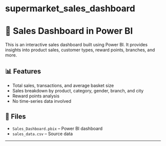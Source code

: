 # supermarket_sales_dashboard
# 🧾 Sales Dashboard in Power BI

This is an interactive sales dashboard built using Power BI. It provides insights into product sales, customer types, reward points, branches, and more.

## 📊 Features

- Total sales, transactions, and average basket size
- Sales breakdown by product, category, gender, branch, and city
- Reward points analysis
- No time-series data involved

## 📁 Files

- `Sales_Dashboard.pbix` – Power BI dashboard
- `sales_data.csv` – Source data

---

